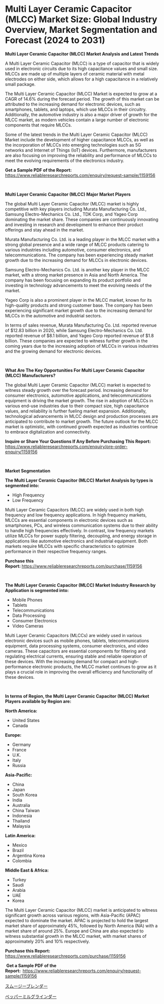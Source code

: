 <p><h1>Multi Layer Ceramic Capacitor (MLCC) Market Size: Global Industry Overview, Market Segmentation and Forecast (2024 to 2031)</h1></p><p><strong>Multi Layer Ceramic Capacitor (MLCC) Market Analysis and Latest Trends</strong></p>
<p><p>A Multi Layer Ceramic Capacitor (MLCC) is a type of capacitor that is widely used in electronic circuits due to its high capacitance values and small size. MLCCs are made up of multiple layers of ceramic material with metal electrodes on either side, which allows for a high capacitance in a relatively small package.</p><p>The Multi Layer Ceramic Capacitor (MLCC) Market is expected to grow at a CAGR of 14.6% during the forecast period. The growth of this market can be attributed to the increasing demand for electronic devices, such as smartphones, tablets, and laptops, which use MLCCs in their circuitry. Additionally, the automotive industry is also a major driver of growth for the MLCC market, as modern vehicles contain a large number of electronic components that require MLCCs.</p><p>Some of the latest trends in the Multi Layer Ceramic Capacitor (MLCC) Market include the development of higher capacitance MLCCs, as well as the incorporation of MLCCs into emerging technologies such as 5G networks and Internet of Things (IoT) devices. Furthermore, manufacturers are also focusing on improving the reliability and performance of MLCCs to meet the evolving requirements of the electronics industry.</p></p>
<p><strong>Get a Sample PDF of the Report:&nbsp;</strong> <a href="https://www.reliableresearchreports.com/enquiry/request-sample/1159156">https://www.reliableresearchreports.com/enquiry/request-sample/1159156</a></p>
<p>&nbsp;</p>
<p><strong>Multi Layer Ceramic Capacitor (MLCC) Major Market Players</strong></p>
<p><p>The global Multi Layer Ceramic Capacitor (MLCC) market is highly competitive with key players including Murata Manufacturing Co. Ltd., Samsung Electro-Mechanics Co. Ltd., TDK Corp, and Yageo Corp dominating the market share. These companies are continuously innovating and investing in research and development to enhance their product offerings and stay ahead in the market.</p><p>Murata Manufacturing Co. Ltd. is a leading player in the MLCC market with a strong global presence and a wide range of MLCC products catering to various industries including automotive, consumer electronics, and telecommunications. The company has been experiencing steady market growth due to the increasing demand for MLCCs in electronic devices.</p><p>Samsung Electro-Mechanics Co. Ltd. is another key player in the MLCC market, with a strong market presence in Asia and North America. The company has been focusing on expanding its product portfolio and investing in technology advancements to meet the evolving needs of the market.</p><p>Yageo Corp is also a prominent player in the MLCC market, known for its high-quality products and strong customer base. The company has been experiencing significant market growth due to the increasing demand for MLCCs in the automotive and industrial sectors.</p><p>In terms of sales revenue, Murata Manufacturing Co. Ltd. reported revenue of $12.83 billion in 2020, while Samsung Electro-Mechanics Co. Ltd. reported revenue of $8.1 billion, and Yageo Corp reported revenue of $1.8 billion. These companies are expected to witness further growth in the coming years due to the increasing adoption of MLCCs in various industries and the growing demand for electronic devices.</p></p>
<p>&nbsp;</p>
<p><strong>What Are The Key Opportunities For Multi Layer Ceramic Capacitor (MLCC) Manufacturers?</strong></p>
<p><p>The global Multi Layer Ceramic Capacitor (MLCC) market is expected to witness steady growth over the forecast period. Increasing demand for consumer electronics, automotive applications, and telecommunications equipment is driving the market growth. The rise in adoption of MLCCs in various end-use industries due to their compact size, high capacitance values, and reliability is further fueling market expansion. Additionally, technological advancements in MLCC design and production processes are anticipated to contribute to market growth. The future outlook for the MLCC market is optimistic, with continued growth expected as industries continue to embrace digitalization and connectivity.</p></p>
<p><strong>Inquire or Share Your Questions If Any Before Purchasing This Report:</strong> <a href="https://www.reliableresearchreports.com/enquiry/pre-order-enquiry/1159156">https://www.reliableresearchreports.com/enquiry/pre-order-enquiry/1159156</a></p>
<p>&nbsp;</p>
<p><strong>Market Segmentation</strong></p>
<p><strong>The Multi Layer Ceramic Capacitor (MLCC) Market Analysis by types is segmented into:</strong></p>
<p><ul><li>High Frequency</li><li>Low Frequency</li></ul></p>
<p><p>Multi Layer Ceramic Capacitors (MLCC) are widely used in both high frequency and low frequency applications. In high frequency markets, MLCCs are essential components in electronic devices such as smartphones, PCs, and wireless communication systems due to their ability to handle high frequencies effectively. In contrast, low frequency markets utilize MLCCs for power supply filtering, decoupling, and energy storage in applications like automotive electronics and industrial equipment. Both markets require MLCCs with specific characteristics to optimize performance in their respective frequency ranges.</p></p>
<p><strong>Purchase this Report:&nbsp;</strong><a href="https://www.reliableresearchreports.com/purchase/1159156">https://www.reliableresearchreports.com/purchase/1159156</a></p>
<p>&nbsp;</p>
<p><strong>The Multi Layer Ceramic Capacitor (MLCC) Market Industry Research by Application is segmented into:</strong></p>
<p><ul><li>Mobile Phones</li><li>Tablets</li><li>Telecommunications</li><li>Data Processing</li><li>Consumer Electronics</li><li>Video Cameras</li></ul></p>
<p><p>Multi Layer Ceramic Capacitors (MLCCs) are widely used in various electronic devices such as mobile phones, tablets, telecommunications equipment, data processing systems, consumer electronics, and video cameras. These capacitors are essential components for filtering and regulating electrical currents, ensuring stable and reliable operation of these devices. With the increasing demand for compact and high-performance electronic products, the MLCC market continues to grow as it plays a crucial role in improving the overall efficiency and functionality of these devices.</p></p>
<p>&nbsp;</p>
<p><strong>In terms of Region, the Multi Layer Ceramic Capacitor (MLCC) Market Players available by Region are:</strong></p>
<p>
    <p> <strong> North America: </strong>
        <ul>
            <li>United States</li>
            <li>Canada</li>
        </ul>
        </p> 
    <p> <strong> Europe: </strong>
        <ul>
            <li>Germany</li>
            <li>France</li>
            <li>U.K.</li>
            <li>Italy</li>
            <li>Russia</li>
        </ul>
        </p> 
    <p> <strong> Asia-Pacific: </strong>
        <ul>
            <li>China</li>
            <li>Japan</li>
            <li>South Korea</li>
            <li>India</li>
            <li>Australia</li>
            <li>China Taiwan</li>
            <li>Indonesia</li>
            <li>Thailand</li>
            <li>Malaysia</li>
        </ul>
        </p> 
    <p> <strong> Latin America: </strong>
        <ul>
            <li>Mexico</li>
            <li>Brazil</li>
            <li>Argentina Korea</li>
            <li>Colombia</li>
        </ul>
        </p> 
    <p> <strong> Middle East & Africa: </strong>
        <ul>
            <li>Turkey</li>
            <li>Saudi</li>
            <li>Arabia</li>
            <li>UAE</li>
            <li>Korea</li>
        </ul>
    </p>
    </p>
<p><p>The Multi Layer Ceramic Capacitor (MLCC) market is anticipated to witness significant growth across various regions, with Asia-Pacific (APAC) expected to dominate the market. APAC is projected to hold the largest market share of approximately 45%, followed by North America (NA) with a market share of around 25%. Europe and China are also expected to witness substantial growth in the MLCC market, with market shares of approximately 20% and 10% respectively.</p></p>
<p><strong>Purchase this Report: </strong><a href="https://www.reliableresearchreports.com/purchase/1159156">https://www.reliableresearchreports.com/purchase/1159156</a></p>
<p>&nbsp;<strong>Get a Sample PDF of the Report:&nbsp;&nbsp;</strong><a href="https://www.reliableresearchreports.com/enquiry/request-sample/1159156">https://www.reliableresearchreports.com/enquiry/request-sample/1159156</a></p>
<p><strong></strong></p>
<p><p><a href="https://github.com/laurenreichert/Market-Research-Report-List-1/blob/main/584392012584.md">スムージーブレンダー</a></p><p><a href="https://github.com/RodHoppe07/Market-Research-Report-List-1/blob/main/584360012585.md">ペッパーミルグラインダー</a></p></p>